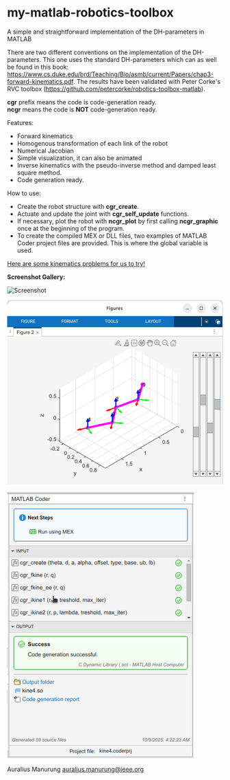 # my-matlab-robotics-toolbox

A simple and straightforward implementation of the DH-parameters in MATLAB  

There are two different conventions on the implementation of the DH-parameters. This one uses the standard DH-parameters which can as well be found in this book: https://www.cs.duke.edu/brd/Teaching/Bio/asmb/current/Papers/chap3-forward-kinematics.pdf. The results have been validated with Peter Corke's RVC toolbox (https://github.com/petercorke/robotics-toolbox-matlab).

**cgr** prefix means the code is code-generation ready.    
**ncgr** means the code is **NOT** code-generation ready.

Features:  
* Forward kinematics
* Homogenous transformation of each link of the robot
* Numerical Jacobian
* Simple visualization, it can also be animated
* Inverse kinematics with the pseudo-inverse method and damped least square method.
* Code generation ready.

How to use:
* Create the robot structure with **cgr_create**.
* Actuate and update the joint with **cgr_self_update** functions.
* If necessary, plot the robot with **ncgr_plot** by first calling **ncgr_graphic** once at the beginning of the program.
* To create the compiled MEX or DLL files, two examples of MATLAB Coder project files  are provided. This is where the global variable is used.

[Here are some kinematics problems for us to try!](https://docs.google.com/presentation/d/1IwAoLZMTFeWiz0YZUyCvjQ4Hp7PpCqGMhgCqimQRPWs/edit?usp=sharing)

**Screenshot Gallery:**

![Screenshot][sshot]

[sshot]: https://raw.githubusercontent.com/auralius/my-matlab-robotics-toolbox/master/sshot.png "Screenshot"

![Screenshot][sshot3]

[sshot3]: https://raw.githubusercontent.com/auralius/my-matlab-robotics-toolbox/master/sshot3.png "Screenshot3"

![Screenshot][sshot2]

[sshot2]: https://raw.githubusercontent.com/auralius/my-matlab-robotics-toolbox/master/sshot2.png "Screenshot2"

Auralius Manurung 
auralius.manurung@ieee.org
